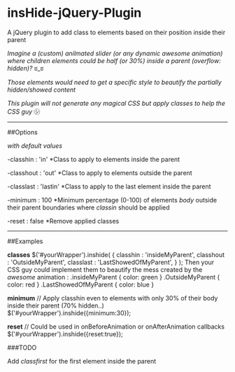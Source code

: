 insHide-jQuery-Plugin
=====================

A jQuery plugin to add class to elements based on their position inside their parent

*Imagine a (custom) anilmated slider (or any dynamic awesome animation)*
*where children elements could be half (or 30%) inside a parent (overflow: hidden)?*
ಠ_ಠ

*Those elements would need to get a specific style to beautify the partially hidden/showed content*

*This plugin will not generate any magical CSS but apply classes to help the CSS guy*
㋛

****

##Options

*with default values*

-classhin  : 'in'
*Class to apply to elements inside the parent

-classhout : 'out'
*Class to apply to elements outside the parent

-classlast : 'lastin'
*Class to apply to the last element inside the parent

-minimum   : 100
*Minimum percentage (0-100) of elements *body* outside their parent boundaries where *classin* should be applied

-reset     : false
*Remove applied classes

****

##Examples

**classes**
    $('#yourWrapper').inshide(
      {
        classhin  : 'insideMyParent',
        classhout : 'OutsideMyParent',
        classlast : 'LastShowedOfMyParent',
      }
    );
Then your CSS guy could implement them to beautify the mess created by the *awesome* animation :
    .insideMyParent { color: green }
    .OutsideMyParent { color: red }
    .LastShowedOfMyParent { color: blue }

**minimum**
    // Apply classhin even to elements with only 30% of their body inside their parent (70% hidden..)
    $('#yourWrapper').inshide({minimum:30});

**reset**
    // Could be used in onBeforeAnimation or onAfterAnimation callbacks
    $('#yourWrapper').inshide({reset:true});

###TODO

Add *classfirst* for the first element inside the parent